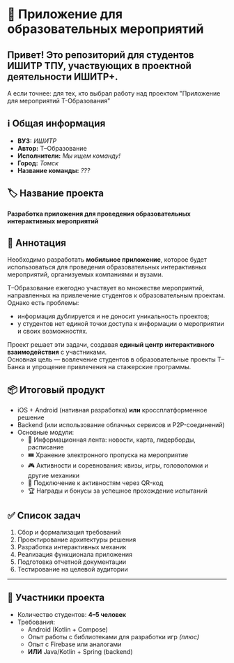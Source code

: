 # 📱 Приложение для образовательных мероприятий

## Привет! Это репозиторий для студентов ИШИТР ТПУ, участвующих в проектной деятельности ИШИТР+. 
 А если точнее: для тех, кто выбрал работу над проектом "Приложение для мероприятий Т-Образования"


## ℹ️ Общая информация
- **ВУЗ:** *ИШИТР* 
- **Автор:** Т–Образование  
- **Исполнители:** *Мы ищем команду!*  
- **Город:** *Томск*  
- **Название команды:** *???*  

## 🏷 Название проекта
**Разработка приложения для проведения образовательных интерактивных мероприятий**


## 📝 Аннотация
Необходимо разработать **мобильное приложение**, которое будет использоваться для проведения образовательных интерактивных мероприятий, организуемых компаниями и вузами.  

Т–Образование ежегодно участвует во множестве мероприятий, направленных на привлечение студентов к образовательным проектам.  
Однако есть проблемы:
- информация дублируется и не доносит уникальность проектов;  
- у студентов нет единой точки доступа к информации о мероприятии и своих возможностях.  

Проект решает эти задачи, создавая **единый центр интерактивного взаимодействия** с участниками.  
Основная цель — вовлечение студентов в образовательные проекты Т–Банка и упрощение привлечения на стажерские программы.  


## 📦 Итоговый продукт
- iOS + Android (нативная разработка) **или** кроссплатформенное решение  
- Backend (или использование облачных сервисов и P2P-соединений)  
- Основные модули:
  - 📢 Информационная лента: новости, карта, лидерборды, расписание  
  - 🎟 Хранение электронного пропуска на мероприятие  
  - 🎮 Активности и соревнования: квизы, игры, головоломки и другие механики  
  - 📲 Подключение к активностям через QR-код  
  - 🏆 Награды и бонусы за успешное прохождение испытаний  


## ✅ Список задач
1. Сбор и формализация требований  
2. Проектирование архитектуры решения  
3. Разработка интерактивных механик  
4. Реализация функционала приложения  
5. Подготовка отчетной документации  
6. Тестирование на целевой аудитории  

---

## 👥 Участники проекта
- Количество студентов: **4–5 человек**  
- Требования:
  - Android (Kotlin + Compose)  
  - Опыт работы с библиотеками для разработки игр *(плюс)*  
  - Опыт с Firebase или аналогами  
  - **ИЛИ** Java/Kotlin + Spring (backend)  

